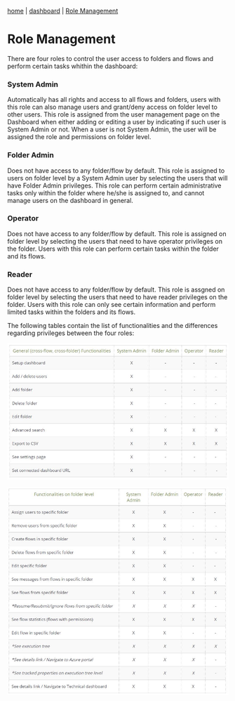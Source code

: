 [home](../README.md) | [dashboard](dashboard.md) | [Role Management](role-management.md)

# Role Management

There are four roles to control the user access to folders and flows and perform certain tasks whithin the dashboard:

### System Admin
Automatically has all rights and access to all flows and folders, users with this role can also manage users and grant/deny access on folder level to other users. This role is assigned from the user management page on the Dashboard when either adding or editing a user by indicating if such user is System Admin or not. When a user is not System Admin, the user will be assigned the role and permissions on folder level. 

### Folder Admin
Does not have access to any folder/flow by default. This role is assigned to users on folder level by a System Admin user by selecting the users that will have Folder Admin privileges. This role can perform certain administrative tasks only within the folder where he/she is assigned to, and cannot manage users on the dashboard in general. 

### Operator
Does not have access to any folder/flow by default.  This role is assigned on folder level by selecting the users that need to have operator privileges on the folder.  Users with this role can perform certain tasks within the folder and its flows.

### Reader
Does not have access to any folder/flow by default. This role is assgned on folder level by selecting the users that need to have reader privileges on the folder. Users with this role can only see certain information and perform limited tasks within the folders and its flows. 

The following tables contain the list of functionalities and the differences regarding privileges between the four roles:

![user mgmt](../images/dashboard/role1.JPG)

![user mgmt](../images/dashboard/role2.JPG)